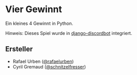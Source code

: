 # Vier Gewinnt

Ein kleines 4 Gewinnt in Python.

Hinweis: Dieses Spiel wurde in [django-discordbot](https://github.com/rafaelurben/django-discordbot) integriert.

## Ersteller

- Rafael Urben ([@rafaelurben](https://github.com/rafaelurben))
- Cyril Gremaud ([@schnitzelfresser](https://github.com/schnitzelfresser))
